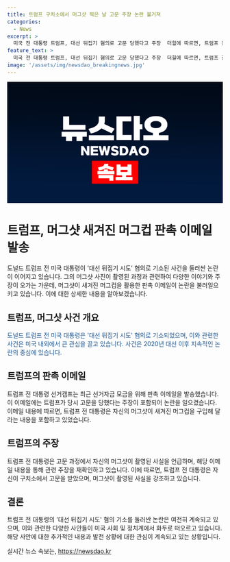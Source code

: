 ```yaml
---
title: 트럼프 구치소에서 머그샷 찍은 날 고문 주장 논란 불거져
categories:
  - News
excerpt: >
  미국 전 대통령 트럼프, 대선 뒤집기 혐의로 고문 당했다고 주장  더힐에 따르면, 트럼프 전 대통령이 선거자금 모금을 위한 이메일을 통해 현지 구치소에서의 고문 사실을 언급하며 머그샷이 새겨진 머그컵을 판촉하기도 했다. 또한, 조지아주 법원에서 이에 대한 혐의로 기소되어 전 세계의 이목을 끌었던 바 있다. (150자)
feature_text: >
  미국 전 대통령 트럼프, 대선 뒤집기 혐의로 고문 당했다고 주장  더힐에 따르면, 트럼프 전 대통령이 선거자금 모금을 위한 이메일을 통해 현지 구치소에서의 고문 사실을 언급하며 머그샷이 새겨진 머그컵을 판촉하기도 했다. 또한, 조지아주 법원에서 이에 대한 혐의로 기소되어 전 세계의 이목을 끌었던 바 있다. (150자)
image: '/assets/img/newsdao_breakingnews.jpg'
---
```


<p><img src="/assets/img/newsdao_breakingnews.jpg" alt="koreaapp 속보" /></p>

<h1>트럼프, 머그샷 새겨진 머그컵 판촉 이메일 발송</h1>

<p data-ke-size="size16">도널드 트럼프 전 미국 대통령이 '대선 뒤집기 시도' 혐의로 기소된 사건을 둘러싼 논란이 이어지고 있습니다. 그의 머그샷 사진이 촬영된 과정과 관련하여 다양한 이야기와 주장이 오가는 가운데, 머그샷이 새겨진 머그컵을 활용한 판촉 이메일이 논란을 불러일으키고 있습니다. 이에 대한 상세한 내용을 알아보겠습니다.</p>

<h2 data-ke-size="size26">트럼프, 머그샷 사건 개요</h2>

<p><span style="color: #1a5490;">도널드 트럼프 전 미국 대통령은 '대선 뒤집기 시도' 혐의로 기소되었으며, 이와 관련한 사건은 미국 내외에서 큰 관심을 끌고 있습니다. 사건은 2020년 대선 이후 지속적인 논란의 중심에 있습니다. </span></p>

<h2 data-ke-size="size26">트럼프의 판촉 이메일</h2>

<p>트럼프 전 대통령 선거캠프는 최근 선거자금 모금을 위해 판촉 이메일을 발송했습니다. 이 이메일에는 트럼프가 당시 고문을 당했다는 주장이 포함되어 논란을 일으켰습니다. 이메일 내용에 따르면, 트럼프 전 대통령은 자신의 머그샷이 새겨진 머그컵을 구입해 달라는 내용을 포함하고 있었습니다.</p>

<h2 data-ke-size="size26">트럼프의 주장</h2>

<p>트럼프 전 대통령은 고문 과정에서 자신의 머그샷이 촬영된 사실을 언급하며, 해당 이메일 내용을 통해 관련 주장을 재확인하고 있습니다. 이에 따르면, 트럼프 전 대통령은 자신이 구치소에서 고문을 받았으며, 머그샷이 촬영된 사실을 강조하고 있습니다.</p>

<h2 data-ke-size="size26">결론</h2>

<p>트럼프 전 대통령의 '대선 뒤집기 시도' 혐의 기소를 둘러싼 논란은 여전히 계속되고 있으며, 이와 관련한 다양한 사안들이 미국 사회 및 정치계에서 화두로 떠오르고 있습니다. 해당 사안에 대한 추가적인 내용과 발전 상황에 대한 관심이 계속되고 있는 상황입니다.</p>
실시간 뉴스 속보는, <a href="https://newsdao.kr" rel="dofollow">https://newsdao.kr</a>


